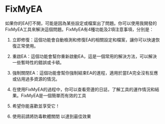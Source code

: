 # FixMyEA
如果你的EA打不開，可能是因為某些設定或檔案出了問題。你可以使用我開發的FixMyEA工具來解決這個問題。FixMyEA有4種功能及2項注意事項，分別是：

1. 立即修復：這個功能會自動檢測和修復EA的相關設定和檔案，讓你可以快速恢復正常使用。
2. 重啟EA：這個功能會幫你重新啟動EA，這是一個常用的解決方法，可以解決一些暫時性的錯誤或卡頓。
3. 強制關閉EA：這個功能會幫你強制結束EA的進程，適用於當EA完全沒有反應或佔用過多資源的情況。
4. 在使用FixMyEA的過程中，你可以查看旁邊的日誌，了解工具的運作情況和結果。FixMyEA是一個簡單而有效的工具

1. 希望你能喜歡並享受它！
2. 使用前請將防毒軟體關閉 以達到最佳效果

